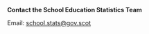 **Contact the School Education Statistics Team**

Email: [school.stats@gov.scot](mailto:school.stats@gov.scot)